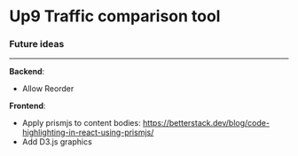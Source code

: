 # Up9 Traffic comparison tool


### Future ideas

---

**Backend**:
- Allow Reorder


**Frontend**:

- Apply prismjs to content bodies: https://betterstack.dev/blog/code-highlighting-in-react-using-prismjs/
- Add D3.js graphics